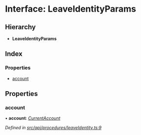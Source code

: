 # Interface: LeaveIdentityParams

## Hierarchy

* **LeaveIdentityParams**

## Index

### Properties

* [account](leaveidentityparams.md#account)

## Properties

###  account

• **account**: *[CurrentAccount](../classes/currentaccount.md)*

*Defined in [src/api/procedures/leaveIdentity.ts:9](https://github.com/PolymathNetwork/polymesh-sdk/blob/7362b318/src/api/procedures/leaveIdentity.ts#L9)*
